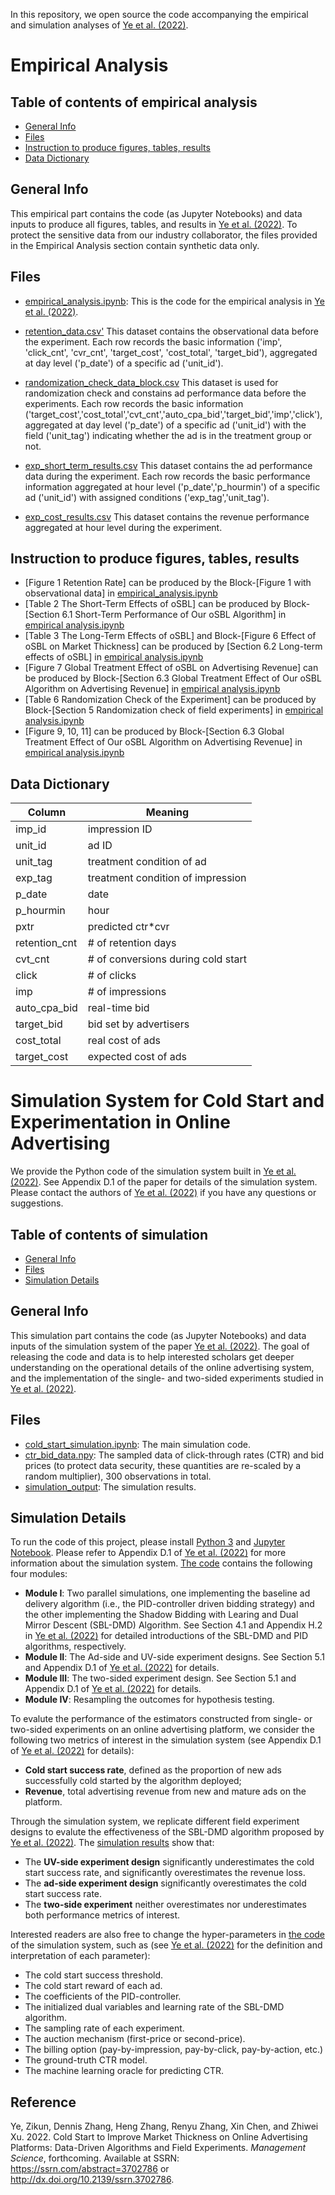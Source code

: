 In this repository, we open source the code accompanying the empirical and simulation analyses of [Ye et al. (2022)](https://papers.ssrn.com/sol3/papers.cfm?abstract_id=3702786).


# Empirical Analysis

## Table of contents of empirical analysis
* [General Info](#general-info-emp)
* [Files](#files-emp)
* [Instruction to produce figures, tables, results](#instr)
* [Data Dictionary](#dic-data)


<a id='general-info-emp'></a>
## General Info 
This empirical part contains the code (as Jupyter Notebooks) and data inputs to produce all figures, tables, and results in [Ye et al. (2022)](https://papers.ssrn.com/sol3/papers.cfm?abstract_id=3702786). To protect the sensitive data from our industry collaborator, the files provided in the Empirical Analysis section contain synthetic data only. 


<a id='files-emp'></a>
## Files
* [empirical_analysis.ipynb](https://github.com/zikunye2/cold_start_to_improve_market_thickness_simulation/blob/main/empirical_analysis.ipynb): This is the code for the empirical analysis in [Ye et al. (2022)](https://papers.ssrn.com/sol3/papers.cfm?abstract_id=3702786). 

* [retention_data.csv'](https://github.com/zikunye2/cold_start_to_improve_market_thickness_simulation/blob/main/retention_data.csv) This dataset contains the observational data before the experiment. Each row records the basic information ('imp', 'click_cnt', 'cvr_cnt', 'target_cost', 'cost_total', 'target_bid'), aggregated at day level ('p_date') of a specific ad ('unit_id').

* [randomization_check_data_block.csv](https://github.com/zikunye2/cold_start_to_improve_market_thickness_simulation/blob/main/randomization_check_data_block.csv) This dataset is used for randomization check and constains ad performance data before the experiments. Each row records the basic information ('target_cost','cost_total','cvt_cnt','auto_cpa_bid','target_bid','imp','click'), aggregated at day level ('p_date') of a specific ad ('unit_id') with the field ('unit_tag') indicating whether the ad is in the treatment group or not.

* [exp_short_term_results.csv](https://github.com/zikunye2/cold_start_to_improve_market_thickness_simulation/blob/main/exp_short_term_results.csv) This dataset contains the ad performance data during the experiment. Each row records the basic performance information aggregated at hour level ('p_date','p_hourmin') of a specific ad ('unit_id') with assigned conditions ('exp_tag','unit_tag').

* [exp_cost_results.csv](https://github.com/zikunye2/cold_start_to_improve_market_thickness_simulation/blob/main/exp_cost_results.csv) This dataset contains the revenue performance aggregated at hour level during the experiment.

<a id='instr'></a>
## Instruction to produce figures, tables, results
* [Figure 1 Retention Rate] can be produced by the Block-[Figure 1 with observational data] in [empirical_analysis.ipynb](https://github.com/zikunye2/cold_start_to_improve_market_thickness_simulation/blob/main/empirical_analysis.ipynb)
* [Table 2 The Short-Term Effects of oSBL] can be produced by Block-[Section 6.1 Short-Term Performance of Our oSBL Algorithm] in [empirical analysis.ipynb](https://github.com/zikunye2/cold_start_to_improve_market_thickness_simulation/blob/main/empirical_analysis.ipynb)
* [Table 3 The Long-Term Effects of oSBL] and Block-[Figure 6 Effect of oSBL on Market Thickness] can be produced by [Section 6.2 Long-term effects of oSBL] in [empirical analysis.ipynb](https://github.com/zikunye2/cold_start_to_improve_market_thickness_simulation/blob/main/empirical_analysis.ipynb)
* [Figure 7 Global Treatment Effect of oSBL on Advertising Revenue] can be produced by Block-[Section 6.3 Global Treatment Effect of Our oSBL Algorithm on Advertising Revenue] in [empirical analysis.ipynb](https://github.com/zikunye2/cold_start_to_improve_market_thickness_simulation/blob/main/empirical_analysis.ipynb)
* [Table 6 Randomization Check of the Experiment] can be produced by Block-[Section 5 Randomization check of field experiments] in [empirical analysis.ipynb](https://github.com/zikunye2/cold_start_to_improve_market_thickness_simulation/blob/main/empirical_analysis.ipynb)
* [Figure 9, 10, 11] can be produced by Block-[Section 6.3 Global Treatment Effect of Our oSBL Algorithm on Advertising Revenue] in [empirical analysis.ipynb](https://github.com/zikunye2/cold_start_to_improve_market_thickness_simulation/blob/main/empirical_analysis.ipynb)





<a id='dic-data'></a>	
## Data Dictionary

| Column        | Meaning                            |
|---------------|------------------------------------|
| imp_id        | impression ID                      |
| unit_id       | ad ID                              |
| unit_tag      | treatment condition of ad          |
| exp_tag       | treatment condition of impression  |
| p_date        | date                               |
| p_hourmin     | hour                               |
| pxtr          | predicted ctr*cvr                  |
| retention_cnt | # of retention days                |
| cvt_cnt       | # of conversions during cold start |
| click         | # of clicks                        |
| imp           | # of impressions                   |
| auto_cpa_bid  | real-time bid                      |
| target_bid    | bid set by advertisers             |
| cost_total    | real cost of ads                   |
| target_cost   | expected cost of ads               |



# Simulation System for Cold Start and Experimentation in Online Advertising

We provide the Python code of the simulation system built in [Ye et al. (2022)](https://papers.ssrn.com/sol3/papers.cfm?abstract_id=3702786). See Appendix D.1 of the paper for details of the simulation system. Please contact the authors of [Ye et al. (2022)](https://papers.ssrn.com/sol3/papers.cfm?abstract_id=3702786) if you have any questions or suggestions.


## Table of contents of simulation
* [General Info](#general-info)
* [Files](#files)
* [Simulation Details](#simulation-details)


<a id='general-info'></a>
## General Info 
This simulation part contains the code (as Jupyter Notebooks) and data inputs of the simulation system of the paper [Ye et al. (2022)](https://papers.ssrn.com/sol3/papers.cfm?abstract_id=3702786). The goal of releasing the code and data is to help interested scholars get deeper understanding on the operational details of the online advertising system, and the implementation of the single- and two-sided experiments studied in [Ye et al. (2022)](https://papers.ssrn.com/sol3/papers.cfm?abstract_id=3702786).

<a id='files'></a>
## Files
* [cold_start_simulation.ipynb](https://github.com/zikunye2/cold_start_to_improve_market_thickness_simulation/blob/main/cold_start_simulation.ipynb): The main simulation code. 
* [ctr_bid_data.npy](https://github.com/zikunye2/cold_start_to_improve_market_thickness_simulation/blob/main/ctr_bid_data.npy): The sampled data of click-through rates (CTR) and bid prices (to protect data security, these quantities are re-scaled by a random multiplier), 300 observations in total.
* [simulation_output](https://github.com/zikunye2/cold_start_to_improve_market_thickness_simulation/tree/main/simulation_output): The simulation results.

<a id='simulation-details'></a>	
## Simulation Details

To run the code of this project, please install [Python 3](https://www.python.org/downloads/) and [Jupyter Notebook](https://jupyter.org/install.html). Please refer to Appendix D.1 of [Ye et al. (2022)](https://papers.ssrn.com/sol3/papers.cfm?abstract_id=3702786) for more information about the simulation system. [The code](https://github.com/zikunye2/cold_start_to_improve_market_thickness_simulation/blob/main/cold_start_simulation.ipynb) contains the following four modules:

* **Module I**: Two parallel simulations, one implementing the baseline ad delivery algorithm (i.e., the PID-controller driven bidding strategy) and the other implementing the Shadow Bidding with Learing and Dual Mirror Descent (SBL-DMD) Algorithm. See Section 4.1 and Appendix H.2 in [Ye et al. (2022)](https://papers.ssrn.com/sol3/papers.cfm?abstract_id=3702786) for detailed introductions of the SBL-DMD and PID algorithms, respectively.
* **Module II**: The Ad-side and UV-side experiment designs. See Section 5.1 and Appendix D.1 of [Ye et al. (2022)](https://papers.ssrn.com/sol3/papers.cfm?abstract_id=3702786) for details.
* **Module III**: The two-sided experiment design. See Section 5.1 and Appendix D.1 of [Ye et al. (2022)](https://papers.ssrn.com/sol3/papers.cfm?abstract_id=3702786) for details.
* **Module IV**: Resampling the outcomes for hypothesis testing.

To evalute the performance of the estimators constructed from single- or two-sided experiments on an online advertising platform, we consider the following two metrics of interest in the simulation system (see Appendix D.1 of [Ye et al. (2022)](https://papers.ssrn.com/sol3/papers.cfm?abstract_id=3702786) for details):

* **Cold start success rate**, defined as the proportion of new ads successfully cold started by the algorithm deployed;
* **Revenue**, total advertising revenue from new and mature ads on the platform.

Through the simulation system, we replicate different field experiment designs to evalute the effectiveness of the SBL-DMD algorithm proposed by [Ye et al. (2022)](https://papers.ssrn.com/sol3/papers.cfm?abstract_id=3702786). The [simulation results](https://github.com/zikunye2/cold_start_to_improve_market_thickness_simulation/tree/main/simulation_output) show that:

* The **UV-side experiment design** significantly underestimates the cold start success rate, and significantly overestimates the revenue loss.
* The **ad-side experiment design** significantly overestimates the cold start success rate.
* The **two-side experiment** neither overestimates nor underestimates both performance metrics of interest.

Interested readers are also free to change the hyper-parameters in [the code](https://github.com/zikunye2/cold_start_to_improve_market_thickness_simulation/blob/main/cold_start_simulation.ipynb) of the simulation system, such as (see [Ye et al. (2022)](https://papers.ssrn.com/sol3/papers.cfm?abstract_id=3702786) for the definition and interpretation of each parameter):

* The cold start success threshold.
* The cold start reward of each ad.
* The coefficients of the PID-controller.
* The initialized dual variables and learning rate of the SBL-DMD algorithm.
* The sampling rate of each experiment.
* The auction mechanism (first-price or second-price). 
* The billing option (pay-by-impression, pay-by-click, pay-by-action, etc.)
* The ground-truth CTR model.
* The machine learning oracle for predicting CTR.

## Reference
Ye, Zikun, Dennis Zhang, Heng Zhang, Renyu Zhang, Xin Chen, and Zhiwei Xu. 2022. Cold Start to Improve Market Thickness on Online Advertising Platforms: Data-Driven Algorithms and Field Experiments. *Management Science*, forthcoming. Available at SSRN: https://ssrn.com/abstract=3702786 or http://dx.doi.org/10.2139/ssrn.3702786.



